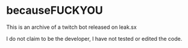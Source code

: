 becauseFUCKYOU
==============
This is an archive of a twitch bot released on leak.sx

I do not claim to be the developer, I have not tested or edited the code.
